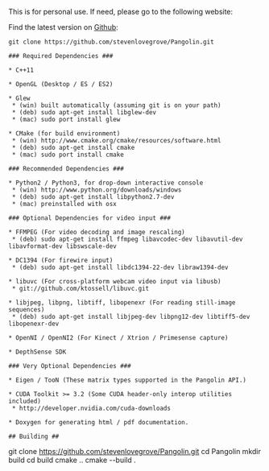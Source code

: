 This is for personal use. If need, please go to the following website:


Find the latest version on [Github](http://github.com/stevenlovegrove/Pangolin):

```
git clone https://github.com/stevenlovegrove/Pangolin.git

### Required Dependencies ###

* C++11

* OpenGL (Desktop / ES / ES2)

* Glew
 * (win) built automatically (assuming git is on your path)
 * (deb) sudo apt-get install libglew-dev
 * (mac) sudo port install glew

* CMake (for build environment)
 * (win) http://www.cmake.org/cmake/resources/software.html
 * (deb) sudo apt-get install cmake
 * (mac) sudo port install cmake

### Recommended Dependencies ###

* Python2 / Python3, for drop-down interactive console
 * (win) http://www.python.org/downloads/windows
 * (deb) sudo apt-get install libpython2.7-dev
 * (mac) preinstalled with osx

### Optional Dependencies for video input ###

* FFMPEG (For video decoding and image rescaling)
 * (deb) sudo apt-get install ffmpeg libavcodec-dev libavutil-dev libavformat-dev libswscale-dev

* DC1394 (For firewire input)
 * (deb) sudo apt-get install libdc1394-22-dev libraw1394-dev

* libuvc (For cross-platform webcam video input via libusb)
 * git://github.com/ktossell/libuvc.git

* libjpeg, libpng, libtiff, libopenexr (For reading still-image sequences)
 * (deb) sudo apt-get install libjpeg-dev libpng12-dev libtiff5-dev libopenexr-dev

* OpenNI / OpenNI2 (For Kinect / Xtrion / Primesense capture)

* DepthSense SDK

### Very Optional Dependencies ###

* Eigen / TooN (These matrix types supported in the Pangolin API.)

* CUDA Toolkit >= 3.2 (Some CUDA header-only interop utilities included)
 * http://developer.nvidia.com/cuda-downloads

* Doxygen for generating html / pdf documentation.

## Building ##

```
git clone https://github.com/stevenlovegrove/Pangolin.git
cd Pangolin
mkdir build
cd build
cmake ..
cmake --build .

